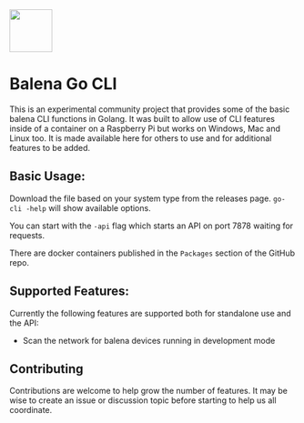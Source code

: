 <img src="https://github.com/maggie0002/balena-apps-logo/raw/main/logo.png" width="75" />

# Balena Go CLI

This is an experimental community project that provides some of the basic balena CLI functions in Golang. It was built to allow use of CLI features inside of a container on a Raspberry Pi but works on Windows, Mac and Linux too. It is made available here for others to use and for additional features to be added.

## Basic Usage:

Download the file based on your system type from the releases page. `go-cli -help` will show available options.

You can start with the `-api` flag which starts an API on port 7878 waiting for requests.

There are docker containers published in the `Packages` section of the GitHub repo.

## Supported Features:

Currently the following features are supported both for standalone use and the API:

- Scan the network for balena devices running in development mode

## Contributing

Contributions are welcome to help grow the number of features. It may be wise to create an issue or discussion topic before starting to help us all coordinate.
